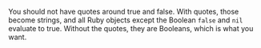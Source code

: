 You should not have quotes around true and false. With quotes, those become strings, and all Ruby objects except the Boolean `false` and `nil` evaluate to true. Without the quotes, they are Booleans, which is what you want.
